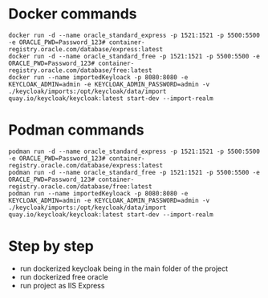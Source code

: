 # Docker commands
```
docker run -d --name oracle_standard_express -p 1521:1521 -p 5500:5500 -e ORACLE_PWD=Password_123# container-registry.oracle.com/database/express:latest
docker run -d --name oracle_standard_free -p 1521:1521 -p 5500:5500 -e ORACLE_PWD=Password_123# container-registry.oracle.com/database/free:latest
docker run --name importedKeyloack -p 8080:8080 -e KEYCLOAK_ADMIN=admin -e KEYCLOAK_ADMIN_PASSWORD=admin -v ./keycloak/imports:/opt/keycloak/data/import quay.io/keycloak/keycloak:latest start-dev --import-realm
```
# Podman commands
```
podman run -d --name oracle_standard_express -p 1521:1521 -p 5500:5500 -e ORACLE_PWD=Password_123# container-registry.oracle.com/database/express:latest
podman run -d --name oracle_standard_free -p 1521:1521 -p 5500:5500 -e ORACLE_PWD=Password_123# container-registry.oracle.com/database/free:latest
podman run --name importedKeyloack -p 8080:8080 -e KEYCLOAK_ADMIN=admin -e KEYCLOAK_ADMIN_PASSWORD=admin -v ./keycloak/imports:/opt/keycloak/data/import quay.io/keycloak/keycloak:latest start-dev --import-realm
```

# Step by step
- run dockerized keycloak being in the main folder of the project
- run dockerized free oracle
- run project as IIS Express
